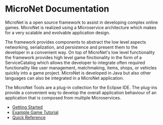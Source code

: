 # MicroNet Documentation

MicroNet is a open source framework to assist in developing complex online games. MicroNet is realized using a Microservice architecture which makes for a very scalable and evolvable application design.

The framework provides components to abstract the low level aspects networking, serialization, and persistence and present them to the developer in a convenient way. On top of MicroNet's low level functionality the framework provides high level game finctionality in the form of a ServiceCatalog which allows the developer to integrate often required functionality like user management, matchmaking, items, shops, or vehicles quickly into a game project. MicroNet is developed in Java but also other languages can also be integrated in a MicroNet application.

The MicroNet Tools are a plug-in collection for the Eclipse IDE. The plug-ins provide a convenient way to develop the overall application behaviour of an application that is composed from multiple Microservices.

- [Getting Started](gettingstarted/index.md)
- [Example Game Tutorial](tutorial/index.md)
- [Quick Reference](quickreference/index.md)
